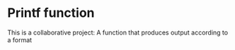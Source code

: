 # Printf function
This is a collaborative project:
A function that produces output according to a format
